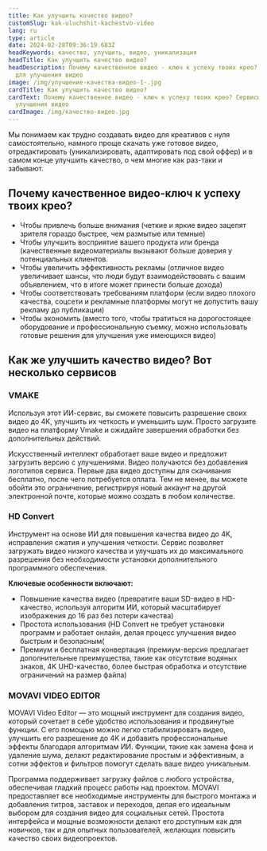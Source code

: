 ```yaml
---
title: Как улучшить качество видео?
customSlug: kak-uluchshit-kachestvo-video
lang: ru
type: article
date: 2024-02-28T09:36:19.683Z
headKeywords: качество, улучшить, видео, уникализация
headTitle: Как улучшить качество видео?
headDescription: Почему качественное видео - ключ к успеху твоих крео? Сервисы
  для улучшения видео
image: /img/улучшение-качества-видео-1-.jpg
cardTitle: Как улучшить качество видео?
cardText: Почему качественное видео - ключ к успеху твоих крео? Сервисы для
  улучшения видео
cardImage: /img/качество-видео.jpg
---
```

Мы понимаем как трудно создавать видео для креативов с нуля самостоятельно, намного проще скачать уже готовое видео, отредактировать (уникализировать, адаптировать под свой оффер) и в самом конце улучшить качество, о чем многие как раз-таки и забывают.

## Почему качественное видео-ключ к успеху твоих крео?

* Чтобы привлечь больше внимания (четкие и яркие видео зацепят зрителя гораздо быстрее, чем размытые или темные)
* Чтобы улучшить восприятие вашего продукта или бренда (качественные видеоматериалы вызывают больше доверия у потенциальных клиентов.
* Чтобы увеличить эффективность рекламы (отличное видео увеличивает шансы, что люди будут взаимодействовать с вашим объявлением, что в итоге может принести больше дохода)
* Чтобы соответствовать требованиям платформ (если видео плохого качества, соцсети и рекламные платформы могут не допустить вашу рекламу до публикации)
* Чтобы экономить (вместо того, чтобы тратиться на дорогостоящее оборудование и профессиональную съемку, можно использовать готовые решения для улучшения уже имеющихся видео)

## Как же улучшить качество видео? Вот несколько сервисов

### VMAKE

Используя этот ИИ-сервис, вы сможете повысить разрешение своих видео до 4K, улучшить их четкость и уменьшить шум. Просто загрузите видео на платформу Vmake и ожидайте завершения обработки без дополнительных действий.

Искусственный интеллект обработает ваше видео и предложит загрузить версию с улучшениями. Видео получаются без добавления логотипов сервиса. Первые два видео доступны для скачивания бесплатно, после чего потребуется оплата. Тем не менее, вы можете обойти это ограничение, регистрируя новый аккаунт на другой электронной почте, которые можно создать в любом количестве.

### HD Convert

Инструмент на основе ИИ для повышения качества видео до 4K, исправления сжатия и улучшения четкости. Сервис позволяет загружать видео низкого качества и улучшать их до максимального разрешения без необходимости установки дополнительного программного обеспечения.

**Ключевые особенности включают:**

* Повышение качества видео (превратите ваши SD-видео в HD-качество, используя алгоритм ИИ, который масштабирует изображения до 16 раз без потери качества)
* Простота использования (HD Convert не требует установки программ и работает онлайн, делая процесс улучшения видео быстрым и безопасным(
* Премиум и бесплатная конвертация (премиум-версия предлагает дополнительные преимущества, такие как отсутствие водяных знаков, 4K UHD-качество, более быстрая обработка и отсутствие ограничений на размер файла)

### MOVAVI VIDEO EDITOR

MOVAVI Video Editor — это мощный инструмент для создания видео, который сочетает в себе удобство использования и продвинутые функции. С его помощью можно легко стабилизировать видео, улучшить его разрешение до 4K и добавить профессиональные эффекты благодаря алгоритмам ИИ. Функции, такие как замена фона и удаление шума, делают редактирование простым и эффективным, а сотни эффектов и фильтров помогут сделать ваше видео уникальным.

Программа поддерживает загрузку файлов с любого устройства, обеспечивая гладкий процесс работы над проектом. MOVAVI предоставляет все необходимые инструменты для быстрого монтажа и добавления титров, заставок и переходов, делая его идеальным выбором для создания видео для социальных сетей. Простота интерфейса и мощные возможности делают его доступным как для новичков, так и для опытных пользователей, желающих повысить качество своих видеопроектов.